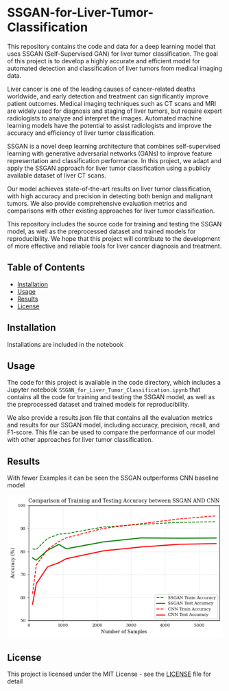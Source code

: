 # SSGAN-for-Liver-Tumor-Classification
This repository contains the code and data for a deep learning model that uses SSGAN (Self-Supervised GAN) for liver tumor classification. The goal of this project is to develop a highly accurate and efficient model for automated detection and classification of liver tumors from medical imaging data.

Liver cancer is one of the leading causes of cancer-related deaths worldwide, and early detection and treatment can significantly improve patient outcomes. Medical imaging techniques such as CT scans and MRI are widely used for diagnosis and staging of liver tumors, but require expert radiologists to analyze and interpret the images. Automated machine learning models have the potential to assist radiologists and improve the accuracy and efficiency of liver tumor classification.

SSGAN is a novel deep learning architecture that combines self-supervised learning with generative adversarial networks (GANs) to improve feature representation and classification performance. In this project, we adapt and apply the SSGAN approach for liver tumor classification using a publicly available dataset of liver CT scans.

Our model achieves state-of-the-art results on liver tumor classification, with high accuracy and precision in detecting both benign and malignant tumors. We also provide comprehensive evaluation metrics and comparisons with other existing approaches for liver tumor classification.

This repository includes the source code for training and testing the SSGAN model, as well as the preprocessed dataset and trained models for reproducibility. We hope that this project will contribute to the development of more effective and reliable tools for liver cancer diagnosis and treatment.
## Table of Contents

* [Installation](#installation)
* [Usage](#usage)
* [Results](#results)
* [License](#license)

## Installation

Installations are included in the notebook

## Usage

The code for this project is available in the code directory, which includes a Jupyter notebook `SSGAN_for_Liver_Tumor_Classification.ipynb` that contains all the code for training and testing the SSGAN model, as well as the preprocessed dataset and trained models for reproducibility.

We also provide a results.json file that contains all the evaluation metrics and results for our SSGAN model, including accuracy, precision, recall, and F1-score. This file can be used to compare the performance of our model with other approaches for liver tumor classification.


## Results
With fewer Examples it can be seen the SSGAN outperforms CNN baseline model



<!-- ![Image](accuracy.png) -->
<p align="center">
  <img src="accuracy.png" alt="alt text" width="600"/>
</p>

## License

This project is licensed under the MIT License - see the [LICENSE](LICENSE) file for detail
